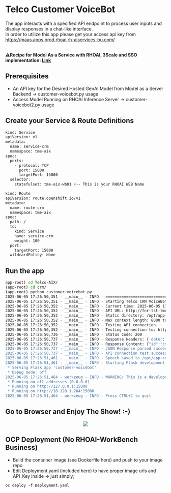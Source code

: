 # Telco Customer VoiceBot

The app interacts with a specified API endpoint to process user inputs and display responses in a chat-like interface. <br>
In order to utilize this app please get your access api key from https://maas.apps.prod.rhoai.rh-aiservices-bu.com/ <br> <br>

**⚠️Recipe for Model As a Service with RHOAI, 3Scale and SSO implementation: [Link](https://github.com/rh-aiservices-bu/models-aas)** <br>

## Prerequisites
- An API key for the Desired Hosted GenAI Model from Model as a Server Backend -> customer-voicebot.py usage
- Access Model Running on RHOAI Inference Server -> customer-voicebot2.py usage

## Create your Service & Route Definitions

```bash
kind: Service
apiVersion: v1
metadata:
  name: service-crm
  namespace: tme-aix
spec:
  ports:
    - protocol: TCP
      port: 15000
      targetPort: 15000
  selector:
    statefulset: tme-aix-wb01 <-- This is your RHOAI WEB Name
```

```bash
kind: Route
apiVersion: route.openshift.io/v1
metadata:
  name: route-crm
  namespace: tme-aix
spec:
  path: /
  to:
    kind: Service
    name: service-crm
    weight: 100
  port:
    targetPort: 15000
  wildcardPolicy: None
```

## Run the app
```bash
app-root) cd Telco-AIX/
(app-root) cd crm/
(app-root) python customer-voicebot.py 
2025-06-05 17:26:50,351 - __main__ - INFO - ==================================================
2025-06-05 17:26:50,351 - __main__ - INFO - Starting Telco CRM VoiceBot - Anti-Simulation Version
2025-06-05 17:26:50,352 - __main__ - INFO - Current time: 2025-06-05 17:26:50
2025-06-05 17:26:50,352 - __main__ - INFO - API URL: http://fnr-tst-tme-aix.apps.sandbox01.narlabs.io/v1/completions
2025-06-05 17:26:50,352 - __main__ - INFO - Static directory: /opt/app-root/src/Telco-AIX/crm/static
2025-06-05 17:26:50,352 - __main__ - INFO - Max context length: 8000 tokens
2025-06-05 17:26:50,352 - __main__ - INFO - Testing API connection...
2025-06-05 17:26:50,352 - __main__ - INFO - Testing connection to: http://fnr-tst-tme-aix.apps.sandbox01.narlabs.io/v1/completions
2025-06-05 17:26:50,736 - __main__ - INFO - Status Code: 200
2025-06-05 17:26:50,737 - __main__ - INFO - Response Headers: {'date': 'Thu, 05 Jun 2025 17:26:49 GMT', 'server': 'uvicorn', 'content-length': '545', 'content-type': 'application/json', 'set-cookie': '9d86516ca3a9a948f57e86e428a097bf=e1d1d7e11ceaefc8998617a9fe4a1669; path=/; HttpOnly'}
2025-06-05 17:26:50,737 - __main__ - INFO - Response Content: {"id":"cmpl-d21ac79f2f9e4f9a8ced051aaeba883d","object":"text_completion","created":1749144410,"model":"mistral-7b-instruct-v03-quantizedw4a16-150","choices":[{"index":0,"text":"\n\nNew to GigSalad\n\nDo you have a band that you'd like to book for an upcoming event? Look no further! The Troublemakers are a dynamic, professional and fun 4-piece band that bring","logprobs":null,"finish_reason":"length","stop_reason":null,"prompt_logprobs":null}],"usage":{"prompt_tokens":7,"total_tokens":57,"complet...
2025-06-05 17:26:50,737 - __main__ - INFO - JSON Response parsed successfully
2025-06-05 17:26:50,737 - __main__ - INFO - API connection test successful!
2025-06-05 17:26:51,461 - __main__ - INFO - Speech saved to /opt/app-root/src/Telco-AIX/crm/static/welcome.mp3
2025-06-05 17:26:51,461 - __main__ - INFO - Starting Flask development server...
 * Serving Flask app 'customer-voicebot'
 * Debug mode: off
2025-06-05 17:26:51,464 - werkzeug - INFO - WARNING: This is a development server. Do not use it in a production deployment. Use a production WSGI server instead.
 * Running on all addresses (0.0.0.0)
 * Running on http://127.0.0.1:15000
 * Running on http://10.128.1.204:15000
2025-06-05 17:26:51,464 - werkzeug - INFO - Press CTRL+C to quit
```

## Go to Browser and Enjoy The Show! :-)
<div align="center">
    <img src="https://github.com/tme-osx/TME-AIX/blob/main/crm/maas-crm3.png"/>
</div>

## OCP Deployment (No RHOAI-WorkBench Business)
- Build the container image (see Dockerfile here) and push to your image repo <br>
- Edit Deployment.yaml (included here) to have proper image urls and API_Key inside -> just simply;
  
```
oc deploy -f Deployment.yaml
```
